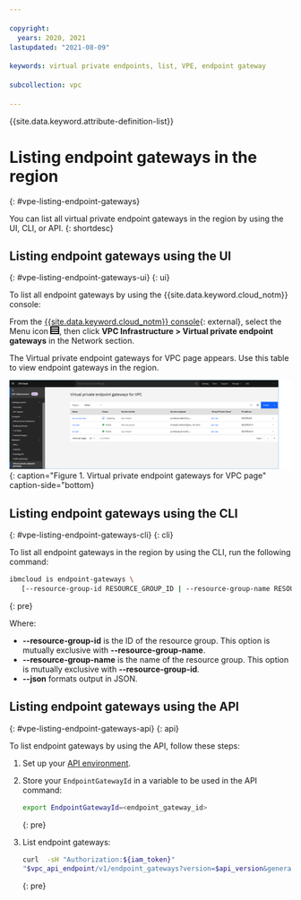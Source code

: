 ```yaml
---

copyright:
  years: 2020, 2021
lastupdated: "2021-08-09"

keywords: virtual private endpoints, list, VPE, endpoint gateway

subcollection: vpc

---
```


{{site.data.keyword.attribute-definition-list}}

# Listing endpoint gateways in the region
{: #vpe-listing-endpoint-gateways}

You can list all virtual private endpoint gateways in the region by using the UI, CLI, or API.
{: shortdesc}

## Listing endpoint gateways using the UI
{: #vpe-listing-endpoint-gateways-ui}
{: ui}

To list all endpoint gateways by using the {{site.data.keyword.cloud_notm}} console:

From the [{{site.data.keyword.cloud_notm}} console](https://{DomainName}/vpc-ext){: external}, select the Menu icon ![Menu icon](/images/menu_icon.png), then click **VPC Infrastructure > Virtual private endpoint gateways** in the Network section.

The Virtual private endpoint gateways for VPC page appears. Use this table to view endpoint gateways in the region.

![Virtual private endpoint gateways for VPC page](./images/vpe-dashboard.png "Virtual private endpoint gateways for VPC page"){: caption="Figure 1. Virtual private endpoint gateways for VPC page" caption-side="bottom}

## Listing endpoint gateways using the CLI
{: #vpe-listing-endpoint-gateways-cli}
{: cli}

To list all endpoint gateways in the region by using the CLI, run the following command:

```sh
ibmcloud is endpoint-gateways \
   [--resource-group-id RESOURCE_GROUP_ID | --resource-group-name RESOURCE_GROUP_NAME] [--json]
```
{: pre}

Where:

* **--resource-group-id** is the ID of the resource group. This option is mutually exclusive with **--resource-group-name**.
* **--resource-group-name** is the name of the resource group. This option is mutually exclusive with **--resource-group-id**.
* **--json** formats output in JSON.

## Listing endpoint gateways using the API
{: #vpe-listing-endpoint-gateways-api}
{: api}

To list endpoint gateways by using the API, follow these steps:

1. Set up your [API environment](/docs/vpc?topic=vpc-set-up-environment#api-prerequisites-setup).
1. Store your `EndpointGatewayId` in a variable to be used in the API command:

    ```sh
    export EndpointGatewayId=<endpoint_gateway_id>
    ```
    {: pre}   

1. List endpoint gateways:   

   ```sh
   curl  -sH "Authorization:${iam_token}"
   "$vpc_api_endpoint/v1/endpoint_gateways?version=$api_version&generation=2"
   ```
   {: pre}
